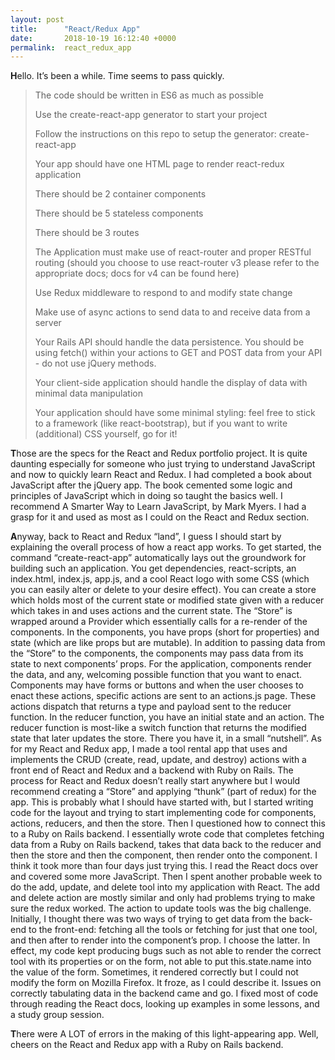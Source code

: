 ```yaml
---
layout: post
title:      "React/Redux App"
date:       2018-10-19 16:12:40 +0000
permalink:  react_redux_app
---
```



**H**ello. It’s been a while. Time seems to pass quickly.

> The code should be written in ES6 as much as possible
> 
> Use the create-react-app generator to start your project
> 
> Follow the instructions on this repo to setup the generator: create-react-app
> 
> Your app should have one HTML page to render react-redux application
> 
> There should be 2 container components
> 
> There should be 5 stateless components
> 
> There should be 3 routes
> 
> The Application must make use of react-router and proper RESTful routing (should you choose to use react-router v3 please refer to the appropriate docs; docs for v4 can be found here)
> 
> Use Redux middleware to respond to and modify state change
> 
> Make use of async actions to send data to and receive data from a server
> 
> Your Rails API should handle the data persistence. You should be using fetch() within your actions to GET and POST data from your API - do not use jQuery methods.
> 
> Your client-side application should handle the display of data with minimal data manipulation
> 
> Your application should have some minimal styling: feel free to stick to a framework (like react-bootstrap), but if you want to write (additional) CSS yourself, go for it!

**T**hose are the specs for the React and Redux portfolio project. It is quite daunting especially for someone who just trying to understand JavaScript and now to quickly learn React and Redux. I had completed a book about JavaScript after the jQuery app. The book cemented some logic and principles of JavaScript which in doing so taught the basics well. I recommend A Smarter Way to Learn JavaScript, by Mark Myers. I had a grasp for it and used as most as I could on the React and Redux section.

**A**nyway, back to React and Redux “land”, I guess I should start by explaining the overall process of how a react app works. To get started, the command “create-react-app” automatically lays out the groundwork for building such an application. You get dependencies, react-scripts, an index.html, index.js, app.js, and a cool React logo with some CSS (which you can easily alter or delete to your desire effect). You can create a store which holds most of the current state or modified state given with a reducer which takes in and uses actions and the current state. The “Store” is wrapped around a Provider which essentially calls for a re-render of the components. In the components, you have props (short for properties) and state (which are like props but are mutable). In addition to passing data from the “Store” to the components, the components may pass data from its state to next components’ props. For the application, components render the data, and any, welcoming possible function that you want to enact. Components may have forms or buttons and when the user chooses to enact these actions, specific actions are sent to an actions.js page. These actions dispatch that returns a type and payload sent to the reducer function. In the reducer function, you have an initial state and an action. The reducer function is most-like a switch function that returns the modified state that later updates the store. There you have it, in a small “nutshell”.
	As for my React and Redux app, I made a tool rental app that uses and implements the CRUD (create, read, update, and destroy) actions with a front end of React and Redux and a backend with Ruby on Rails. The process for React and Redux doesn’t really start anywhere but I would recommend creating a “Store” and applying “thunk” (part of redux) for the app. This is probably what I should have started with, but I started writing code for the layout and trying to start implementing code for components, actions, reducers, and then the store. Then I questioned how to connect this to a Ruby on Rails backend. I essentially wrote code that completes fetching data from a Ruby on Rails backend, takes that data back to the reducer and then the store and then the component, then render onto the component. I think it took more than four days just trying this. I read the React docs over and covered some more JavaScript. Then I spent another probable week to do the add, update, and delete tool into my application with React. The add and delete action are mostly similar and only had problems trying to make sure the redux worked. The action to update tools was the big challenge. Initially, I thought there was two ways of trying to get data from the back-end to the front-end: fetching all the tools or fetching for just that one tool, and then after to render into the component’s prop. I choose the latter. In effect, my code kept producing bugs such as not able to render the correct tool with its properties or on the form, not able to put this.state.name into the value of the form. Sometimes, it rendered correctly but I could not modify the form on Mozilla Firefox. It froze, as I could describe it. Issues on correctly tabulating data in the backend came and go. I fixed most of code through reading the React docs, looking up examples in some lessons, and a study group session.

**T**here were A LOT of errors in the making of this light-appearing app. Well, cheers on the React and Redux app with a Ruby on Rails backend. 

